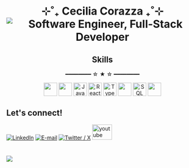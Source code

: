 <div align=center>
  <h1>  ⊹˚₊ Cecilia Corazza ₊˚⊹ <br>
 <img src="https://readme-typing-svg.demolab.com?font=Fira+Code&letterSpacing=0.2rem&pause=1200&color=60D1FF&center=true&vCenter=true&width=555&height=20&lines=Software+Engineer;Full-Stack+Developer" alt="Software Engineer, Full-Stack Developer" />
  </h1>

</div>

<div align=center>
<div id="toc">
  <ul style="list-style: none">
    <summary>
      <h2>Skills</h2>
    </summary>
    ━━━━━━━━ ☆ ★ ☆ ━━━━━━━━
  </ul>
</div>

<p>
<img height=35px src="https://img.shields.io/badge/HTML5-131b39?style=for-the-badge&logo=html5&logoColor=E34F26">
<img height=35px src="https://img.shields.io/badge/CSS-131b39?style=for-the-badge&logo=CSS&logoColor=439af1">
<img alt="JavaScript" height=35px src="https://img.shields.io/badge/JavaScript-131b39?style=for-the-badge&logo=javascript&logoColor=F7C922">
<img alt="React" height=35px src="https://img.shields.io/badge/React-131b39?logo=react&logoColor=56ddef&style=for-the-badge"></a>
<img alt="TypeScript" height=35px src="https://img.shields.io/badge/TypeScript-131b39?logo=typescript&logoColor=007ACC&style=for-the-badge">
<img height=35px src="https://img.shields.io/badge/Python-131b39?style=for-the-badge&logo=python&logoColor=ffe633">
<img alt="SQL" height=35px src="https://custom-icon-badges.demolab.com/badge/SQL-131b39?style=for-the-badge&logo=database&logoColor=4d62b0">
<img height=35px src="https://img.shields.io/badge/Tailwind_CSS-131b39?style=for-the-badge&logo=tailwind-css&logoColor=38B2AC">
</p>
</div>

<h2>Let's connect!</h2>
 <a href=https://www.linkedin.com/in/corazzacecilia/><img alt="LinkedIn" src="https://go-skill-icons.vercel.app/api/icons?i=linkedin&titles=true"></a>
 <a href=mailto:mceciliacorazza@gmail.com><img alt="E-mail" src="https://go-skill-icons.vercel.app/api/icons?i=gmail&titles=true"></a>
 <a href=https://www.x.com/checorazza/><img alt="Twitter / X" src="https://go-skill-icons.vercel.app/api/icons?i=x&titles=true"></a>
 <a href="https://www.youtube.com/watch?v=dQw4w9WgXcQ"><img src="https://raw.githubusercontent.com/maurodesouza/profile-readme-generator/master/src/assets/icons/social/youtube/default.svg" width="52" height="40" alt="youtube logo"  /></a>
<h1></h1>
<img src="https://komarev.com/ghpvc/?username=checorazza&color=248bb4&style=for-the-badge">
